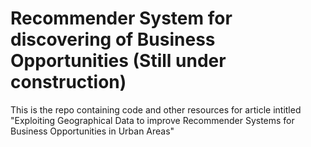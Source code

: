 # Recommender System for discovering of Business Opportunities (Still under construction)

This is the repo containing code and other resources for article intitled "Exploiting Geographical Data to improve Recommender Systems for Business Opportunities in Urban Areas"
